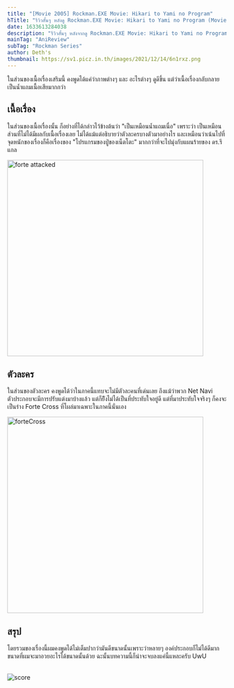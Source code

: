 ```yaml
---
title: "[Movie 2005] Rockman.EXE Movie: Hikari to Yami no Program"
hTitle: "รีวิวสั้นๆ หลังดู Rockman.EXE Movie: Hikari to Yami no Program (Movie 2005)"
date: 1633613284038
description: "รีวิวสั้นๆ หลังจากดู Rockman.EXE Movie: Hikari to Yami no Program.."
mainTag: "AniReview"
subTag: "Rockman Series"
author: Deth's
thumbnail: https://sv1.picz.in.th/images/2021/12/14/6n1rxz.png
---
```

ในส่วนของเนื้อเรื่องเสริมนี้ คงพูดได้แค่ว่าภาพต่างๆ และ อะไรต่างๆ ดูดีขึ้น แต่ว่าเนื้อเรื่องกลับกลายเป็นน้ำแถมเนื้อเสียมากกว่า
<br />

## เนื้อเรื่อง
ในส่วนของเนื้อเรื่องนั้น ก็อย่างที่ได้กล่าวไว้ข้างต้นว่า "เป็นเหมือนน้ำแถมเนื่อ" เพราะว่า เป็นเหมือนส่วนที่ไม่ได้มีผลกับเนื้อเรื่องเลย ไม่ได้แม้แต่อธิบายว่าตัวละครบางตัวมาอย่างไร และเหมือนว่าเน้นไปที่จุดหนักของเรื่องก็คือเรื่องของ "โปรแกรมของปู่ของเน็ตโตะ" มากกว่าที่จะไปมุ่งกับแผนร้ายของ ดร.รีแกล

<img src="https://sv1.picz.in.th/images/2021/10/07/u7z9v2.webp" alt= "forte attacked" width="450px" />
<br />

## ตัวละคร
ในส่วนของตัวละคร คงพูดได้ว่าในภาคนี้แทบจะไม่มีตัวละคนที่เด่นเลย ถึงแม้ว่าพวก Net Navi ตัวประกอบจะมีการปรับแต่งมาบ้างแล้ว แต่ก็ยัีงไม่ได้เป็นที่ประทับใจอยู่ดี แต่ที่มาประทับใจจริงๆ ก็คงจะเป็นร่าง Forte Cross ที่โผล่มาเฉพาะในภาคนี้นั่นเอง

<img src="https://sv1.picz.in.th/images/2021/10/07/u7z9v2.webp" alt= "forteCross" width="450px" />
<br />

## สรุป
โดยรวมของเรื่องนี้ผมคงพูดได้ไม่เต็มปากว่ามันดีขนาดนั้นเพราะว่าหลายๆ องค์ประกอบก็ไม่ได้ดีมากขนาดที่ผมจะมาอวยอะไรได้ขนาดนั้นด้วย ฉะนั้นบทความนี้ก็น่าจะจบลงแค่นี้แหละครับ UwU
<br /><br />

<img src="https://img.shields.io/badge/Score-7%2F10-coral?style=for-the-badge" alt="score">